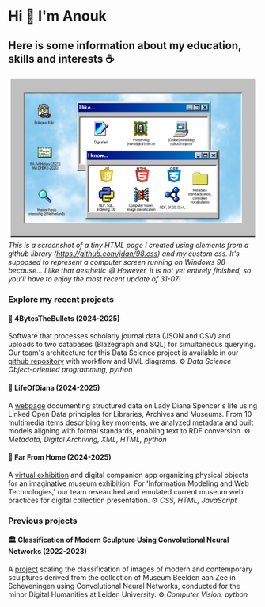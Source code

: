 # Hi 👋 I'm Anouk 
## Here is some information about my education, skills and interests ☕

![Screenshot](screenshot-3107v2.png)
_This is a screenshot of a tiny HTML page I created using elements from a github library (https://github.com/jdan/98.css) and my custom css. It's supposed to represent a computer screen running on Windows 98 because... I like that aesthetic 😅 However, it is not yet entirely finished, so you'll have to enjoy the most recent update of 31-07!_

### Explore my recent projects
#### 🐍 4BytesTheBullets (2024-2025)
Software that processes scholarly journal data (JSON and CSV) and uploads to two databases (Blazegraph and SQL) for simultaneous querying. Our team's architecture for this Data Science project is available in our [github repository](https://github.com/Ant-On-03/4BytesTheBullets) with workflow and UML diagrams.
⚙️ _Data Science Object-oriented programming, python_

#### 🌹 LifeOfDiana (2024-2025)
A [webpage](https://digitalctrlv.github.io/LifeOfDiana/) documenting structured data on Lady Diana Spencer's life using Linked Open Data principles for Libraries, Archives and Museums. From 10 multimedia items describing key moments, we analyzed metadata and built models aligning with formal standards, enabling text to RDF conversion.
⚙️ _Metadata, Digital Archiving, XML, HTML, python_

#### 🧭 Far From Home (2024-2025)
A [virtual exhibition](https://far-fromm-homme.github.io/Far-FroMM-HoMMe/documentation.html)  and digital companion app organizing physical objects for an imaginative museum exhibition. For 'Information Modeling and Web Technologies,' our team researched and emulated current museum web practices for digital collection presentation.
⚙️ _CSS, HTML, JavaScript_

### Previous projects
#### 🏛️ Classification of Modern Sculpture Using Convolutional Neural Networks (2022-2023)
A [project](sculpture-classification) scaling the classification of images of modern and contemporary sculptures derived from the collection of Museum Beelden aan Zee in Scheveningen using Convolutional Neural Networks, conducted for the minor Digital Humanities at Leiden University. ⚙️ _Computer Vision, python_
